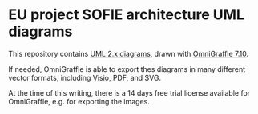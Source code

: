 # EU project SOFIE architecture UML diagrams

This repository contains 
[UML 2.x diagrams](https://www.omg.org/spec/UML/2.5.1/PDF), 
drawn with 
[OmniGraffle 7.10](https://www.omnigroup.com/omnigraffle).

If needed, OmniGraffle is able to export thes diagrams in
many different vector formats, including Visio, PDF, and SVG.

At the time of this writing, there is a 14 days free trial license
available for OmniGraffle, e.g. for exporting the images.
